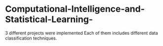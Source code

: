 # Computational-Intelligence-and-Statistical-Learning-

3 different projects were implemented
Each of them includes different data classification techniques.
